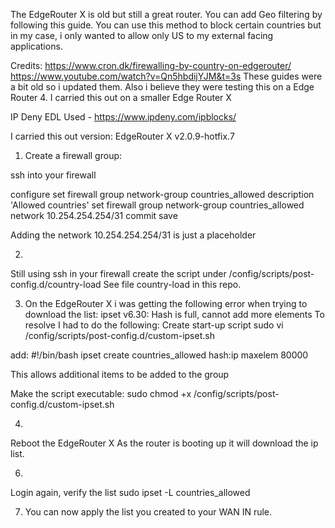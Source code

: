 The EdgeRouter X is old but still a great router. You can add Geo filtering by following this guide.
You can use this method to block certain countries but in my case, i only wanted to allow only US to my external facing applications.

Credits:
https://www.cron.dk/firewalling-by-country-on-edgerouter/
https://www.youtube.com/watch?v=Qn5hbdijYJM&t=3s
These guides were a bit old so i updated them. Also i believe they were testing this on a Edge Router 4. I carried this out on a smaller Edge Router X

IP Deny EDL Used - https://www.ipdeny.com/ipblocks/


I carried this out version: EdgeRouter X v2.0.9-hotfix.7


1. Create a firewall group:

ssh into your firewall

configure
set firewall group network-group countries_allowed description 'Allowed countries'
set firewall group network-group countries_allowed network 10.254.254.254/31
commit
save

Adding the network 10.254.254.254/31 is just a placeholder

2.
Still using ssh in your firewall create the script under /config/scripts/post-config.d/country-load
See file country-load in this repo.

3. On the EdgeRouter X i was getting the following error when trying to download the list: ipset v6.30: Hash is full, cannot add more elements
To resolve I had to do the following:
Create start-up script
sudo vi /config/scripts/post-config.d/custom-ipset.sh

add:
#!/bin/bash
ipset create countries_allowed hash:ip maxelem 80000

This allows additional items to be added to the group

Make the script executable:
sudo chmod +x /config/scripts/post-config.d/custom-ipset.sh

4.
Reboot the EdgeRouter X
As the router is booting up it will download the ip list.

6.
Login again, verify the list
sudo ipset -L countries_allowed

7. You can now apply the list you created to your WAN IN rule.
